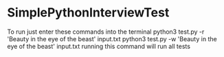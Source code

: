 # SimplePythonInterviewTest

To run just enter these commands into the terminal
python3 test.py -r 'Beauty in the eye of the beast' input.txt
python3 test.py -w 'Beauty in the eye of the beast' input.txt
running this command will run all tests
